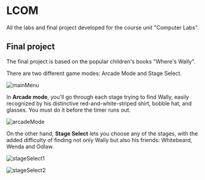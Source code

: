 # LCOM

All the labs and final project developed for the course unit "Computer Labs".

## Final project

The final project is based on the popular children's books "Where's Wally".

There are two different game modes: Arcade Mode and Stage Select.

![mainMenu](https://i.gyazo.com/3f747f998a1e3e4e6a430d1adf7a8d7e.png)


In **Arcade mode**, you'll go through each stage trying to find Wally, easily recognized by his distinctive red-and-white-striped shirt, bobble hat, and glasses. You must do it before the timer runs out.

![arcadeMode](https://i.gyazo.com/0a514f09a7b40bcf9b61cea35c57c7d9.png)

On the other hand, **Stage Select** lets you choose any of the stages, with the added difficulty of finding not only Wally but also his friends: Whitebeard, Wenda and Odlaw.

![stageSelect1](https://i.gyazo.com/8afc3b7b3d31b037e37d1ee667227be8.png)


![stageSelect2](https://i.gyazo.com/c075730d06d21f68dd7cbd84008834e3.jpg)

